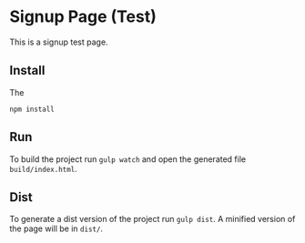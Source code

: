 # Signup Page (Test)

This is a signup test page.


## Install

The

```
npm install
```


## Run

To build the project run `gulp watch` and open the generated file `build/index.html`.


## Dist

To generate a dist version of the project run `gulp dist`. A minified version of the page will be in `dist/`.
